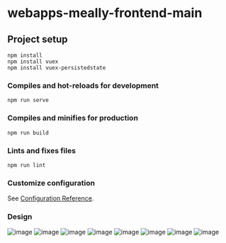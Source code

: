 # webapps-meally-frontend-main

## Project setup
```
npm install
npm install vuex
npm install vuex-persistedstate
```

### Compiles and hot-reloads for development
```
npm run serve
```

### Compiles and minifies for production
```
npm run build
```

### Lints and fixes files
```
npm run lint
```

### Customize configuration
See [Configuration Reference](https://cli.vuejs.org/config/).

### Design
![image](https://github.com/NikolaNothig/webapps-Meally-frontend/assets/115481213/6f6bab91-cee1-4d3b-82ea-a29521b1830f)
![image](https://github.com/NikolaNothig/webapps-Meally-frontend/assets/115481213/87d40773-3eb9-4bbe-952a-76886b6de78e)
![image](https://github.com/NikolaNothig/webapps-Meally-frontend/assets/115481213/29bb78bc-562d-4311-b8b5-b388006a370c)
![image](https://github.com/NikolaNothig/webapps-Meally-frontend/assets/115481213/557e2c91-9e5b-483c-ae2b-9035962d969e)
![image](https://github.com/NikolaNothig/webapps-Meally-frontend/assets/115481213/9ac47200-8b1b-4910-bbd5-cce27e29d96d)
![image](https://github.com/NikolaNothig/webapps-Meally-frontend/assets/115481213/cb2573c3-5fbc-4922-8d52-ba74c4866a8d)
![image](https://github.com/NikolaNothig/webapps-Meally-frontend/assets/115481213/9572f33a-3742-41a9-ac3e-c5da342e5340)
![image](https://github.com/NikolaNothig/webapps-Meally-frontend/assets/115481213/e995b0d4-5fa0-4c74-95c6-0151261a4c35)





